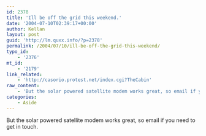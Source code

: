 ```yaml
---
id: 2378
title: 'Ill be off the grid this weekend.'
date: '2004-07-10T02:39:17+00:00'
author: Kellan
layout: post
guid: 'http://lm.quxx.info/?p=2378'
permalink: /2004/07/10/ill-be-off-the-grid-this-weekend/
typo_id:
    - '2376'
mt_id:
    - '2179'
link_related:
    - 'http://casorio.protest.net/index.cgi?TheCabin'
raw_content:
    - 'But the solar powered satellite modem works great, so email if you need to get in touch.'
categories:
    - Aside
---
```


But the solar powered satellite modem works great, so email if you need to get in touch.